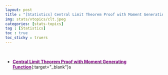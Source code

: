 ```yaml
---
layout: post
title : "[Statistics] Central Limit Theorem Proof with Moment Generating Function"
img: stats/vtopics/clt.jpeg
categories: [stats-topics] 
tag : [Statistics]
toc : true
toc_sticky : truers
---
```


<br>

- [<span style="color:purple">**Central Limit Theorem Proof with Moment Generating Function**</span>](https://drive.google.com/file/d/1VN5bzcLBaZ1TzEUK_3zVQneM_sBODloq/view?usp=share_link){:target="_blank"}s



